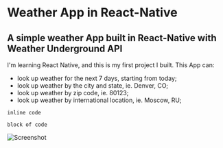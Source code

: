 # Weather App in React-Native

## A simple weather App built in React-Native with Weather Underground API
I'm learning React Native, and this is my first project I built.
This App can:
* look up weather for the next 7 days, starting from today;
* look up weather by the city and state, ie. Denver, CO;
* look up weather by zip code, ie. 80123;
* look up weather by international location, ie. Moscow, RU;

`inline code`

```
block of code
```
![Screenshot]('./src/Assets/chairlift_snow.jpg')

